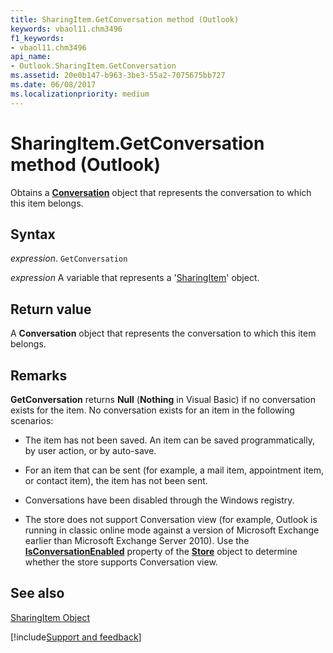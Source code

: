 ```yaml
---
title: SharingItem.GetConversation method (Outlook)
keywords: vbaol11.chm3496
f1_keywords:
- vbaol11.chm3496
api_name:
- Outlook.SharingItem.GetConversation
ms.assetid: 20e0b147-b963-3be3-55a2-7075675bb727
ms.date: 06/08/2017
ms.localizationpriority: medium
---
```



# SharingItem.GetConversation method (Outlook)

Obtains a **[Conversation](Outlook.Conversation.md)** object that represents the conversation to which this item belongs.


## Syntax

_expression_. `GetConversation`

_expression_ A variable that represents a '[SharingItem](Outlook.SharingItem.md)' object.


## Return value

A **Conversation** object that represents the conversation to which this item belongs.


## Remarks

 **GetConversation** returns **Null** (**Nothing** in Visual Basic) if no conversation exists for the item. No conversation exists for an item in the following scenarios:


- The item has not been saved. An item can be saved programmatically, by user action, or by auto-save.
    
- For an item that can be sent (for example, a mail item, appointment item, or contact item), the item has not been sent.
    
- Conversations have been disabled through the Windows registry.
    
- The store does not support Conversation view (for example, Outlook is running in classic online mode against a version of Microsoft Exchange earlier than Microsoft Exchange Server 2010). Use the **[IsConversationEnabled](Outlook.Store.IsConversationEnabled.md)** property of the **[Store](Outlook.Store.md)** object to determine whether the store supports Conversation view.
    



## See also


[SharingItem Object](Outlook.SharingItem.md)

[!include[Support and feedback](~/includes/feedback-boilerplate.md)]